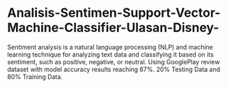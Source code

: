 # Analisis-Sentimen-Support-Vector-Machine-Classifier-Ulasan-Disney-
Sentiment analysis is a natural language processing (NLP) and machine learning technique for analyzing text data and classifying it based on its sentiment, such as positive, negative, or neutral. Using GooglePlay review dataset with model accuracy results reaching 67%. 20% Testing Data and 80% Training Data.
